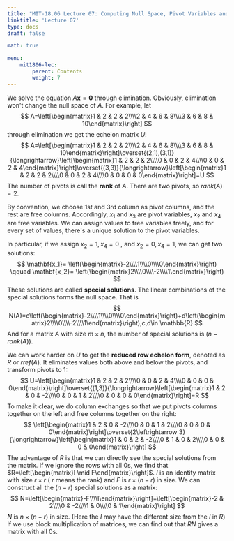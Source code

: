 ```yaml
---
title: "MIT-18.06 Lecture 07: Computing Null Space, Pivot Variables and Special Solutions"
linktitle: 'Lecture 07'
type: docs
draft: false

math: true

menu:
    mit1806-lec:
        parent: Contents
        weight: 7
---
```


We solve the equation $A\mathbf{x}=\mathbf{0}$ through elimination. Obviously, elimination won't change the null space of $A$. For example, let
$$
A=\left[\begin{matrix}1 & 2 & 2 & 2\\\\2 & 4 & 6 & 8\\\\3 & 6 & 8 & 10\end{matrix}\right]
$$
through elimination we get the echelon matrix $U$:
$$
A=\left[\begin{matrix}1 & 2 & 2 & 2\\\\2 & 4 & 6 & 8\\\\3 & 6 & 8 & 10\end{matrix}\right]\overset{(2,1),(3,1)}{\longrightarrow}\left[\begin{matrix}1 & 2 & 2 & 2\\\\0 & 0 & 2 & 4\\\\0 & 0 & 2 & 4\end{matrix}\right]\overset{(3,3)}{\longrightarrow}\left[\begin{matrix}1 & 2 & 2 & 2\\\\0 & 0 & 2 & 4\\\\0 & 0 & 0 & 0\end{matrix}\right]=U
$$
The number of pivots is call the **rank** of $A$. There are two pivots, so $rank(A)=2$.

By convention, we choose 1st and 3rd column as pivot columns, and the rest are free columns. Accordingly, $x_1$ and $x_3$ are pivot variables, $x_2$ and $x_4$ are free variables. We can assign values to free variables freely, and for every set of values, there's a unique solution to the pivot variables.

In particular, if we assign $x_2=1,x_4=0$ , and $x_2=0,x_4=1$, we can get two solutions:
$$
\mathbf{x_1}=
\left(\begin{matrix}-2\\\\1\\\\0\\\\0\end{matrix}\right)
\qquad
\mathbf{x_2}=
\left(\begin{matrix}2\\\\0\\\\-2\\\\1\end{matrix}\right)
$$
These solutions are called **special solutions**. The linear combinations of the special solutions forms the null space. That is
$$
N(A)=c\left(\begin{matrix}-2\\\\1\\\\0\\\\0\end{matrix}\right)+d\left(\begin{matrix}2\\\\0\\\\-2\\\\1\end{matrix}\right),c,d\in \mathbb{R}
$$
And for a matrix $A$ with size $m\times n$, the number of special solutions is $(n-rank(A))$. 

We can work harder on $U$ to get the **reduced row echelon form**, denoted as $R$ or $rref(A)$. It eliminates values both above and below the pivots, and transform pivots to 1:
$$
U=\left[\begin{matrix}1 & 2 & 2 & 2\\\\0 & 0 & 2 & 4\\\\0 & 0 & 0 & 0\end{matrix}\right]\overset{(1,3)}{\longrightarrow}\left[\begin{matrix}1 & 2 & 0 & -2\\\\0 & 0 & 1 & 2\\\\0 & 0 & 0 & 0\end{matrix}\right]=R
$$
To make it clear, we do column exchanges so that we put pivots columns together on the left and free columns together on the right:
$$
\left[\begin{matrix}1 & 2 & 0 & -2\\\\0 & 0 & 1 & 2\\\\0 & 0 & 0 & 0\end{matrix}\right]\overset{2\leftrightarrow 3}{\longrightarrow}\left[\begin{matrix}1 & 0 & 2 & -2\\\\0 & 1 & 0 & 2\\\\0 & 0 & 0 & 0\end{matrix}\right]
$$
The advantage of $R$ is that we can directly see the special solutions from the matrix. If we ignore the rows with all 0s, we find that $R=\left[\begin{matrix}I \mid F\end{matrix}\right]$.  $I$ is an identity matrix with size $r\times r$ ( $r$ means the rank) and $F$ is $r\times (n-r)$ in size. We can construct all the $(n-r)$ special solutions as a matrix:
$$
N=\left[\begin{matrix}-F\\\\I\end{matrix}\right]=\left[\begin{matrix}-2 & 2\\\\0 & -2\\\\1 & 0\\\\0 & 1\end{matrix}\right]
$$
$N$ is $n\times (n-r)$ in size. (Here the $I$ may have the different size from the $I$ in $R$) If we use block multiplication of matrices, we can find out that $RN$ gives a matrix with all 0s.

